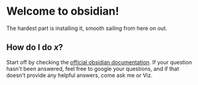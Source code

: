 # Welcome to obsidian!
The hardest part is installing it, smooth sailing from here on out.

## How do I do $x$?
Start off by checking the [official obsidian documentation](https://help.obsidian.md/Home). If your question hasn't been answered, feel free to google your questions, and if that doesn't provide any helpful answers, come ask me or Viz.


